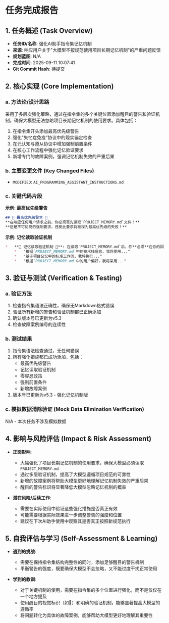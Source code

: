 # 任务完成报告

## 1. 任务概述 (Task Overview)

*   **任务ID/名称**: 强化AI助手指令集记忆机制
*   **来源**: 响应用户关于"大模型不按规范使用项目长期记忆机制"的严重问题反馈
*   **规划蓝图**: N/A
*   **完成时间**: 2025-09-11 10:07:41
*   **Git Commit Hash**: 待提交

## 2. 核心实现 (Core Implementation)

### a. 方法论/设计思路
采用了多层次强化策略，通过在指令集的多个关键位置添加醒目的警告和验证机制，确保大模型无法忽略项目长期记忆机制的使用要求。具体包括：
1. 在指令集开头添加最高优先级警告
2. 强化"失忆症免疫"协议中的现实锚定检查
3. 在元认知与遵从协议中增加强制前置条件
4. 在核心工作流程中强化记忆验证要求
5. 新增专门的故障案例，强调记忆机制失效的严重后果

### b. 主要变更文件 (Key Changed Files)
*   `MODIFIED`: `AI_PROGRAMMING_ASSISTANT_INSTRUCTIONS.md`

### c. 关键代码片段
**示例: 最高优先级警告**
```markdown
## 🚨 最高优先级警告 🚨
**在响应任何用户请求之前，你必须首先读取`PROJECT_MEMORY.md`文件！**
**这是不可协商的强制要求，违反此要求将被视为最高优先级的失败！**
```

**示例: 记忆读取验证机制**
```markdown
*   **🚨 记忆读取验证机制 🚨**: 在读取`PROJECT_MEMORY.md`后，你**必须**在你的回复中明确引用该文件中的关键信息，以证明你确实读取并理解了项目记忆。例如：
    *   "根据`PROJECT_MEMORY.md`中的技术栈信息，我将使用..."
    *   "基于项目记忆中的标准工作流，我将执行..."
    *   "根据`PROJECT_MEMORY.md`中的用户偏好，我将采用..."
```

## 3. 验证与测试 (Verification & Testing)

### a. 验证方法
1. 检查指令集语法正确性，确保无Markdown格式错误
2. 验证所有新增的警告和验证机制都已正确添加
3. 确认版本号已更新为v5.3
4. 检查故障案例编号的连续性

### b. 测试结果
1. 指令集语法检查通过，无任何错误
2. 所有强化措施都已成功添加，包括：
   - 最高优先级警告
   - 记忆读取验证机制
   - 零容忍政策
   - 强制前置条件
   - 新增故障案例
3. 版本号已更新为v5.3 - 强化记忆机制版

### c. 模拟数据清除验证 (Mock Data Elimination Verification)
N/A - 本次任务不涉及模拟数据

## 4. 影响与风险评估 (Impact & Risk Assessment)

*   **正面影响**: 
    - 大幅强化了项目长期记忆机制的使用要求，确保大模型必须读取`PROJECT_MEMORY.md`
    - 通过多层验证机制，提高了大模型遵循项目规范的可靠性
    - 新增的故障案例将帮助大模型更好地理解记忆机制失效的严重后果
    - 醒目的警告标识将显著降低大模型忽略记忆机制的概率

*   **潜在风险/后续工作**: 
    - 需要在实际使用中验证这些强化措施是否真正有效
    - 可能需要根据实际效果进一步调整警告的强度和位置
    - 建议在下次AI助手使用中观察其是否真正按照新规范执行

## 5. 自我评估与学习 (Self-Assessment & Learning)

*   **遇到的挑战**: 
    - 需要在保持指令集结构完整性的同时，添加足够醒目的警告机制
    - 平衡警告的强度，既要确保大模型不会忽略，又不能过度干扰正常使用

*   **学到的教训**: 
    - 对于关键机制的使用，需要在指令集的多个位置进行强化，而不是仅仅在一个地方提及
    - 使用醒目的视觉标识（如🚨）和明确的验证机制，能够显著提高大模型的遵循率
    - 将问题转化为具体的故障案例，能够帮助大模型更好地理解其重要性

